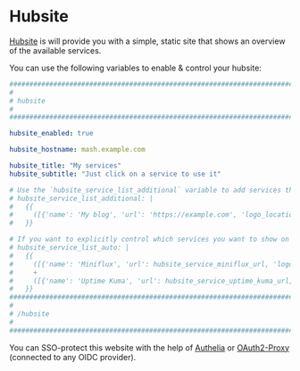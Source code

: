 # Hubsite

[Hubsite](https://github.com/moan0s/hubsite) is will provide you with a simple, static site that shows an overview of the available services.

You can use the following variables to enable & control your hubsite:

```yaml
########################################################################
#                                                                      #
# hubsite                                                              #
#                                                                      #
########################################################################

hubsite_enabled: true

hubsite_hostname: mash.example.com

hubsite_title: "My services"
hubsite_subtitle: "Just click on a service to use it"

# Use the `hubsite_service_list_additional` variable to add services that are not provided by this playbook
# hubsite_service_list_additional: |
#   {{
#     ([{'name': 'My blog', 'url': 'https://example.com', 'logo_location': '', 'description': 'A link to a blog not hosted by this playbook', 'priority': 1000 }])
#   }}

# If you want to explicitly control which services you want to show on this page you can overwrite
# hubsite_service_list_auto: |
#   {{
#     ([{'name': 'Miniflux', 'url': hubsite_service_miniflux_url, 'logo_location': '{{ role_path }}/assets/miniflux.png', 'description': 'An opinionated feed reader', 'priority': hubsite_service_miniflux_priority}] if hubsite_service_miniflux_enabled else [])
#     +
#     ([{'name': 'Uptime Kuma', 'url': hubsite_service_uptime_kuma_url, 'logo_location': '{{ role_path }}/assets/uptime-kuma.png', 'description': 'Check the status of the services', 'priority': hubsite_service_uptime_kuma_priority}] if hubsite_service_uptime_kuma_enabled else [])
#   }}
########################################################################
#                                                                      #
# /hubsite                                                             #
#                                                                      #
########################################################################
```

You can SSO-protect this website with the help of [Authelia](authelia.md) or [OAuth2-Proxy](oauth2-proxy.md) (connected to any OIDC provider).

